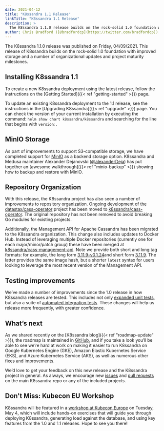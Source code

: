 ```yaml
---
date: 2021-04-12
title: "K8ssandra 1.1 Release"
linkTitle: "K8ssandra 1.1 Release"
description: >
  The K8ssandra 1.1.0 release builds on the rock-solid 1.0 foundation with improved storage and a number of organizational updates and project maturity milestones.
author: Chris Bradford ([@bradfordcp](https://twitter.com/bradfordcp)), Jeff Carpenter ([@jscarp](https://twitter.com/jscarp))
---
```


The K8ssandra 1.1.0 release was published on Friday, 04/09/2021. This release of K8ssandra builds on the rock-solid 1.0 foundation with improved storage and a number of organizational updates and project maturity milestones.

## Installing K8ssandra 1.1

To create a new K8ssandra deployment using the latest release, follow the instructions on the [Getting Started]({{< ref "getting-started" >}}) page. 

To update an existing K8ssandra deployment to the 1.1 release, see the instructions in the [Upgrading K8ssandra]({{< ref "upgrade" >}}) page. You can check the version of your current installation by executing the command: `helm show chart k8ssandra/k8ssandra` and searching for the line that begins with `version:`.

## MinIO Storage

As part of improvements to support S3-compatible storage, we have completed support for [MinIO](https://min.io/) as a backend storage option. K8ssandra and Medusa maintainer Alexander Dejanovski ([@alexanderDeja](https://twitter.com/alexanderDeja)) has put together an [awesome walkthrough]({{< ref "minio-backup" >}}) showing how to backup and restore with MinIO.

## Repository Organization

With this release, the K8ssandra project has also seen a number of improvements to repository organization. Ongoing development of the [datastax/cass-operator](https://github.com/datastax/cass-operator) project has been moved to [k8ssandra/cass-operator](https://github.com/k8ssandra/cass-operator). The original repository has not been removed to avoid breaking Go modules for existing projects.

Additionally, the Management API for Apache Cassandra has been migrated to the K8ssandra organization. This change also includes updates to Docker Hub. Instead of leveraging multiple Docker repositories (currently one for each major/minor/patch group) these have been merged at [k8ssandra/cass-management-api](https://github.com/k8ssandra/management-api-for-apache-cassandra). Note we provide both short and long tag formats: for example, the long form [3.11.9-v0.1.24](https://hub.docker.com/layers/k8ssandra/cass-management-api/3.11.9-v0.1.24/images/sha256-8d8241c7fa194ceb0b9b321f29ec46aa13eec5ba11c8f3ec94eb00fe9a812ad2?context=explore)and short form [3.11.9](https://hub.docker.com/layers/k8ssandra/cass-management-api/3.11.9/images/sha256-4857fb1701d46fa7a481a96133dbe38db6f79b035af89e6dbfde97247e408a73?context=explore). The latter provides the same image hash, but a shorter `latest` syntax for users looking to leverage the most recent version of the Management API.

## Testing improvements

We’ve made a number of improvements since the 1.0 release in how K8ssandra releases are tested. This includes not only [expanded unit tests](https://github.com/k8ssandra/k8ssandra/tree/main/tests/unit), but also a suite of [automated integration tests](https://github.com/k8ssandra/k8ssandra/tree/main/tests/integration). These changes will help us release more frequently, with greater confidence. 

## What’s next

As we shared recently on the [K8ssandra blog]({{< ref "roadmap-update" >}}), the roadmap is maintained in [GitHub](https://github.com/orgs/k8ssandra/projects/6), and if you take a look you’ll be able to see we’re hard at work on making it easier to run K8ssandra on Google Kubernetes Engine (GKE), Amazon Elastic Kubernetes Service (EKS), and Azure Kubernetes Service (AKS), as well as numerous other fixes and improvements.

We’d love to get your feedback on this new release and the K8ssandra project in general. As always, we encourage new [issues](https://github.com/k8ssandra/k8ssandra/issues) and [pull requests](https://github.com/k8ssandra/k8ssandra/pulls) on the main K8ssandra repo or any of the included projects. 

## Don't Miss: Kubecon EU Workshop

K8ssandra will be featured in a [workshop at Kubecon Europe](http://dtsx.io/k8ssandraATkubeconeu) on Tuesday, May 4, which will include hands-on exercises that will guide you through deploying K8ssandra, generating load against the database, and using key features from the 1.0 and 1.1 releases. Hope to see you there!
